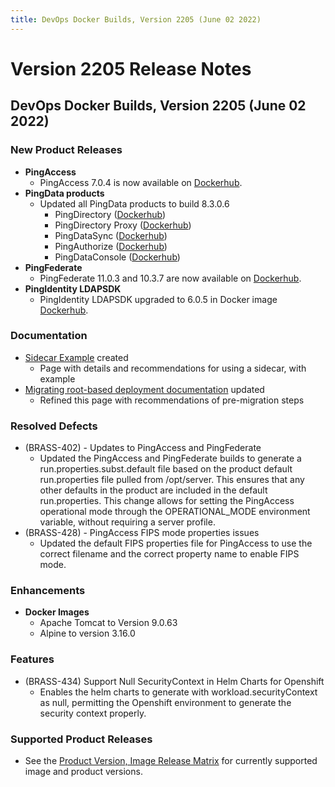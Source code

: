 ```yaml
---
title: DevOps Docker Builds, Version 2205 (June 02 2022)
---
```

# Version 2205 Release Notes

## DevOps Docker Builds, Version 2205 (June 02 2022)

### New Product Releases

- **PingAccess**
    - PingAccess 7.0.4 is now available on [Dockerhub](https://hub.docker.com/r/pingidentity/pingaccess).
- **PingData products**
    - Updated all PingData products to build 8.3.0.6
        - PingDirectory ([Dockerhub](https://hub.docker.com/r/pingidentity/pingdirectory))
        - PingDirectory Proxy ([Dockerhub](https://hub.docker.com/r/pingidentity/pingdirectoryproxy))
        - PingDataSync ([Dockerhub](https://hub.docker.com/r/pingidentity/pingdatasync))
        - PingAuthorize ([Dockerhub](https://hub.docker.com/r/pingidentity/pingauthorize))
        - PingDataConsole ([Dockerhub](https://hub.docker.com/r/pingidentity/pingdataconsole))
- **PingFederate**
    - PingFederate 11.0.3 and 10.3.7 are now available on [Dockerhub](https://hub.docker.com/r/pingidentity/pingfederate).
- **PingIdentity LDAPSDK**
    - PingIdentity LDAPSDK upgraded to 6.0.5 in Docker image [Dockerhub](https://hub.docker.com/r/pingidentity/pingidentity).

### Documentation
- [Sidecar Example](https://devops.pingidentity.com/deployment/deployK8sUtilitySidecar/) created
    - Page with details and recommendations for using a sidecar, with example
- [Migrating root-based deployment documentation](https://devops.pingidentity.com/how-to/migratingRootToUnprivileged/) updated
    - Refined this page with recommendations of pre-migration steps


### Resolved Defects

- (BRASS-402) - Updates to PingAccess and PingFederate
  -  Updated the PingAccess and PingFederate builds to generate a run.properties.subst.default file based on the product default run.properties file pulled from /opt/server. This ensures that any other defaults in the product are included in the default run.properties. This change allows for setting the PingAccess operational mode through the OPERATIONAL_MODE environment variable, without requiring a server profile.
- (BRASS-428) - PingAccess FIPS mode properties issues
  - Updated the default FIPS properties file for PingAccess to use the correct filename and the correct property name to enable FIPS mode.

### Enhancements
- **Docker Images**
    - Apache Tomcat to Version 9.0.63
    - Alpine to version 3.16.0

### Features
- (BRASS-434) Support Null SecurityContext in Helm Charts for Openshift
    - Enables the helm charts to generate with workload.securityContext as null, permitting the Openshift environment to generate the security context properly.


### Supported Product Releases
- See the [Product Version, Image Release Matrix](../docker-images/productVersionMatrix.md)
  for currently supported image and product versions.
